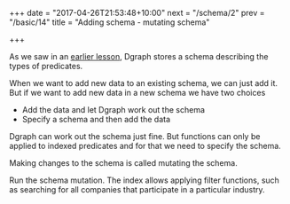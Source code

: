 +++
date = "2017-04-26T21:53:48+10:00"
next = "/schema/2"
prev = "/basic/14"
title = "Adding schema - mutating schema"

+++

As we saw in an [earlier lesson](/basic/3/), Dgraph stores a schema describing the types of predicates.

When we want to add new data to an existing schema, we can just add it.  But if we want to add new data in a new schema we have two choices

* Add the data and let Dgraph work out the schema
* Specify a schema and then add the data

Dgraph can work out the schema just fine.  But functions can only be applied to indexed predicates and for that we need to specify the schema.

Making changes to the schema is called mutating the schema.

Run the schema mutation.  The index allows applying filter functions,
such as searching for all companies that participate in a particular
industry.


